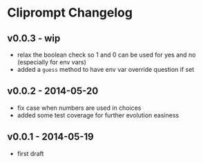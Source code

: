 Cliprompt Changelog
=====================

v0.0.3 - wip
-------------

- relax the boolean check so 1 and 0 can be used for yes and no (especially for env vars)
- added a `guess` method to have env var override question if set

v0.0.2 - 2014-05-20
-----------

- fix case when numbers are used in choices
- added some test coverage for further evolution easiness

v0.0.1 - 2014-05-19
-------------

- first draft

